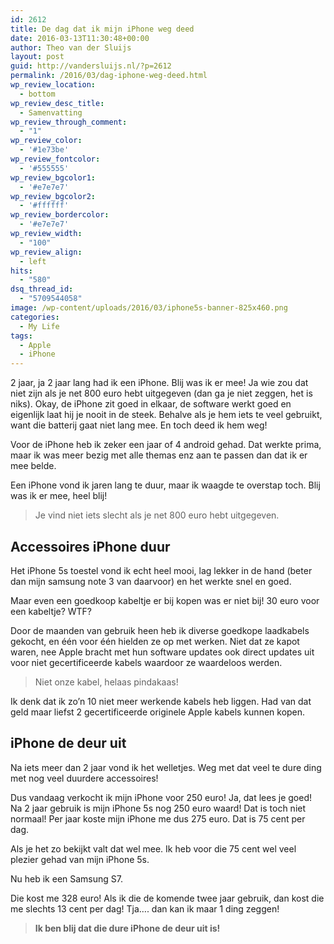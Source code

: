 ```yaml
---
id: 2612
title: De dag dat ik mijn iPhone weg deed
date: 2016-03-13T11:30:48+00:00
author: Theo van der Sluijs
layout: post
guid: http://vandersluijs.nl/?p=2612
permalink: /2016/03/dag-iphone-weg-deed.html
wp_review_location:
  - bottom
wp_review_desc_title:
  - Samenvatting
wp_review_through_comment:
  - "1"
wp_review_color:
  - '#1e73be'
wp_review_fontcolor:
  - '#555555'
wp_review_bgcolor1:
  - '#e7e7e7'
wp_review_bgcolor2:
  - '#ffffff'
wp_review_bordercolor:
  - '#e7e7e7'
wp_review_width:
  - "100"
wp_review_align:
  - left
hits:
  - "580"
dsq_thread_id:
  - "5709544058"
image: /wp-content/uploads/2016/03/iphone5s-banner-825x460.png
categories:
  - My Life
tags:
  - Apple
  - iPhone
---
```

2 jaar, ja 2 jaar lang had ik een iPhone. Blij was ik er mee! Ja wie zou dat niet zijn als je net 800 euro hebt uitgegeven (dan ga je niet zeggen, het is niks). Okay, de iPhone zit goed in elkaar, de software werkt goed en eigenlijk laat hij je nooit in de steek. Behalve als je hem iets te veel gebruikt, want die batterij gaat niet lang mee. En toch deed ik hem weg!

<!--more-->

Voor de iPhone heb ik zeker een jaar of 4 android gehad. Dat werkte prima, maar ik was meer bezig met alle themas enz aan te passen dan dat ik er mee belde.

Een iPhone vond ik jaren lang te duur, maar ik waagde te overstap toch. Blij was ik er mee, heel blij!

> Je vind niet iets slecht als je net 800 euro hebt uitgegeven.

## Accessoires iPhone duur

Het iPhone 5s toestel vond ik echt heel mooi, lag lekker in de hand (beter dan mijn samsung note 3 van daarvoor) en het werkte snel en goed.

Maar even een goedkoop kabeltje er bij kopen was er niet bij! 30 euro voor een kabeltje? WTF?

Door de maanden van gebruik heen heb ik diverse goedkope laadkabels gekocht, en één voor één hielden ze op met werken. Niet dat ze kapot waren, nee Apple bracht met hun software updates ook direct updates uit voor niet gecertificeerde kabels waardoor ze waardeloos werden.

> Niet onze kabel, helaas pindakaas!

Ik denk dat ik zo&#8217;n 10 niet meer werkende kabels heb liggen. Had van dat geld maar liefst 2 gecertificeerde originele Apple kabels kunnen kopen.

## iPhone de deur uit

Na iets meer dan 2 jaar vond ik het welletjes. Weg met dat veel te dure ding met nog veel duurdere accessoires!

Dus vandaag verkocht ik mijn iPhone voor 250 euro! Ja, dat lees je goed! Na 2 jaar gebruik is mijn iPhone 5s nog 250 euro waard! Dat is toch niet normaal! Per jaar koste mijn iPhone me dus 275 euro. Dat is 75 cent per dag.

Als je het zo bekijkt valt dat wel mee. Ik heb voor die 75 cent wel veel plezier gehad van mijn iPhone 5s.

Nu heb ik een Samsung S7.

Die kost me 328 euro! Als ik die de komende twee jaar gebruik, dan kost die me slechts 13 cent per dag! Tja&#8230;. dan kan ik maar 1 ding zeggen!

> **Ik ben blij dat die dure iPhone de deur uit is!**
